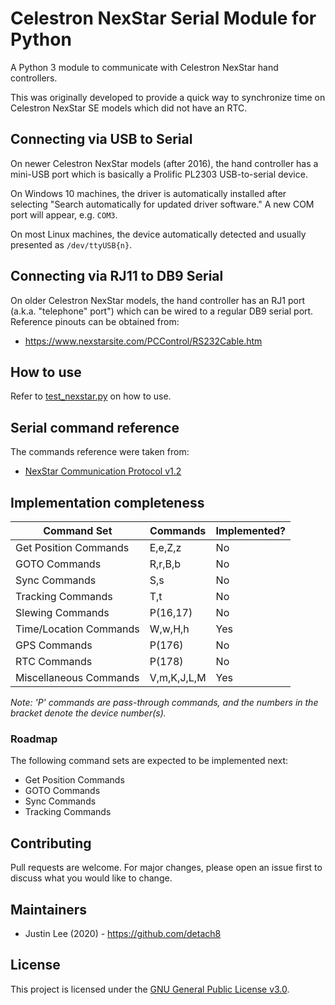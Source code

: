 # Celestron NexStar Serial Module for Python

A Python 3 module to communicate with Celestron NexStar hand controllers.

This was originally developed to provide a quick way to synchronize time on Celestron NexStar SE models which did not have an RTC.
 
## Connecting via USB to Serial

On newer Celestron NexStar models (after 2016), the hand controller has a
mini-USB port which is basically a Prolific PL2303 USB-to-serial device.

On Windows 10 machines, the driver is automatically installed after selecting
"Search automatically for updated driver software." A new COM port will
appear, e.g. `COM3`.

On most Linux machines, the device automatically detected and usually
presented as `/dev/ttyUSB{n}`.

## Connecting via RJ11 to DB9 Serial

On older Celestron NexStar models, the hand controller has an RJ1 port (a.k.a.
"telephone" port") which can be wired to a regular DB9 serial port. Reference
pinouts can be obtained from:
- https://www.nexstarsite.com/PCControl/RS232Cable.htm

## How to use

Refer to [test_nexstar.py](test_nexstar.py) on how to use.

## Serial command reference

The commands reference were taken from:
- [NexStar Communication Protocol v1.2](NexStar_Communication_Protocol_v1.2.pdf)

## Implementation completeness

| Command Set             | Commands    | Implemented? |
| ----------------------- | ----------- | ------------ |
| Get Position Commands   | E,e,Z,z     | No           |
| GOTO Commands           | R,r,B,b     | No           |
| Sync Commands           | S,s         | No           |
| Tracking Commands       | T,t         | No           |
| Slewing Commands        | P(16,17)    | No           |
| Time/Location Commands  | W,w,H,h     | Yes          |
| GPS Commands            | P(176)      | No           |
| RTC Commands            | P(178)      | No           |
| Miscellaneous Commands  | V,m,K,J,L,M | Yes          |

_Note: 'P' commands are pass-through commands, and the numbers in the bracket denote the device number(s)._

### Roadmap

The following command sets are expected to be implemented next:
- Get Position Commands
- GOTO Commands
- Sync Commands
- Tracking Commands

## Contributing

Pull requests are welcome. For major changes, please open an issue first to discuss what you would like to change.

## Maintainers

- Justin Lee (2020) - https://github.com/detach8
 
## License

This project is licensed under the [GNU General Public License v3.0](LICENSE).
